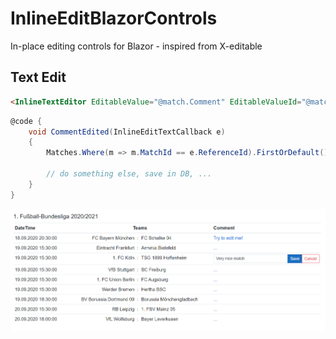 # InlineEditBlazorControls
In-place editing controls for Blazor - inspired from X-editable

## Text Edit

```html
<InlineTextEditor EditableValue="@match.Comment" EditableValueId="@match.MatchId" ValueSaved="CommentEdited"></InlineTextEditor>
```
```csharp
@code {
    void CommentEdited(InlineEditTextCallback e)
    {
        Matches.Where(m => m.MatchId == e.ReferenceId).FirstOrDefault().Comment = e.Value;

        // do something else, save in DB, ...
    }
}
```




![Textedit](.github/images/textedit.png)
